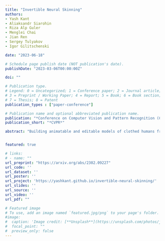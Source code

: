 ```yaml
---
title: "Invertible Neural Skinning"
authors:
- Yash Kant
- Aliaksandr Siarohin
- Riza Alp Guler
- Menglei Chai
- Jian Ren
- Sergey Tulyakov
- Igor Gilitschenski

date: "2023-06-18"

# Schedule page publish date (NOT publication's date).
publishDate: "2023-03-06T00:00:00Z"

doi: ""

# Publication type.
# Legend: 0 = Uncategorized; 1 = Conference paper; 2 = Journal article;
# 3 = Preprint / Working Paper; 4 = Report; 5 = Book; 6 = Book section;
# 7 = Thesis; 8 = Patent
publication_types : ["paper-conference"]

# Publication name and optional abbreviated publication name.
publication: "*Conference on Computer Vision and Pattern Recognition (CVPR)*"
publication_short: "*CVPR*"

abstract: "Building animatable and editable models of clothed humans from raw 3D scans and poses is a challenging problem. Existing reposing methods suffer from the limited expressiveness of Linear Blend Skinning (LBS), require costly mesh extraction to generate each new pose, and typically do not preserve surface correspondences across different poses. In this work, we introduce Invertible Neural Skinning (INS) to address these shortcomings. To maintain correspondences, we propose a Pose-conditioned Invertible Network (PIN) architecture, which extends the LBS process by learning additional pose-varying deformations. Next, we combine PIN with a differentiable LBS module to build an expressive and end-to-end Invertible Neural Skinning (INS) pipeline. We demonstrate the strong performance of our method by outperforming the state-of-the-art reposing techniques on clothed humans and preserving surface correspondences, while being an order of magnitude faster. We also perform an ablation study, which shows the usefulness of our pose-conditioning formulation, and our qualitative results display that INS can rectify artefacts introduced by LBS well."


featured: true

# links:
# - name: ""
url_preprint: "https://arxiv.org/abs/2302.09227"
url_code: ''
url_dataset: ''
url_poster: ''
url_project: 'https://yashkant.github.io/invertible-neural-skinning/'
url_slides: ''
url_source: ''
url_video: ''
url_pdf: ""

# Featured image
# To use, add an image named `featured.jpg/png` to your page's folder. 
#image:
#  caption: 'Image credit: [**Unsplash**](https://unsplash.com/photos/jdD8gXaTZsc)'
#  focal_point: ""
#  preview_only: false
---
```

